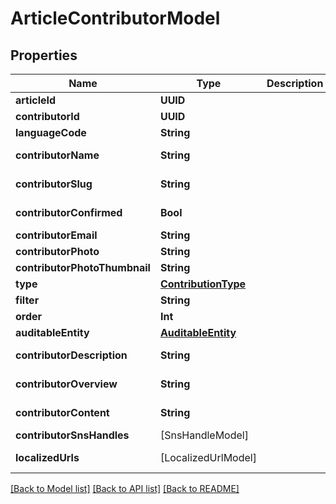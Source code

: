 # ArticleContributorModel

## Properties
Name | Type | Description | Notes
------------ | ------------- | ------------- | -------------
**articleId** | **UUID** |  | [optional] 
**contributorId** | **UUID** |  | [optional] 
**languageCode** | **String** |  | [optional] 
**contributorName** | **String** |  | [optional] [readonly] 
**contributorSlug** | **String** |  | [optional] [readonly] 
**contributorConfirmed** | **Bool** |  | [optional] [readonly] 
**contributorEmail** | **String** |  | [optional] 
**contributorPhoto** | **String** |  | [optional] 
**contributorPhotoThumbnail** | **String** |  | [optional] 
**type** | [**ContributionType**](ContributionType.md) |  | [optional] 
**filter** | **String** |  | [optional] 
**order** | **Int** |  | [optional] 
**auditableEntity** | [**AuditableEntity**](AuditableEntity.md) |  | [optional] 
**contributorDescription** | **String** |  | [optional] [readonly] 
**contributorOverview** | **String** |  | [optional] [readonly] 
**contributorContent** | **String** |  | [optional] [readonly] 
**contributorSnsHandles** | [SnsHandleModel] |  | [optional] 
**localizedUrls** | [LocalizedUrlModel] |  | [optional] [readonly] 

[[Back to Model list]](../README.md#documentation-for-models) [[Back to API list]](../README.md#documentation-for-api-endpoints) [[Back to README]](../README.md)


